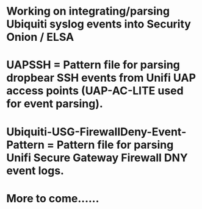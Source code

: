 # Working on integrating/parsing Ubiquiti syslog events into Security Onion / ELSA

# UAPSSH = Pattern file for parsing dropbear SSH events from Unifi UAP access points (UAP-AC-LITE used for event parsing).
# Ubiquiti-USG-FirewallDeny-Event-Pattern = Pattern file for parsing Unifi Secure Gateway Firewall DNY event logs. 
# More to come......
